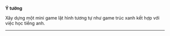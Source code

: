 **Ý tưởng**

Xây dựng một mini game lật hình tương tự như game trúc xanh kết hợp với việc học tiếng anh. 

---

